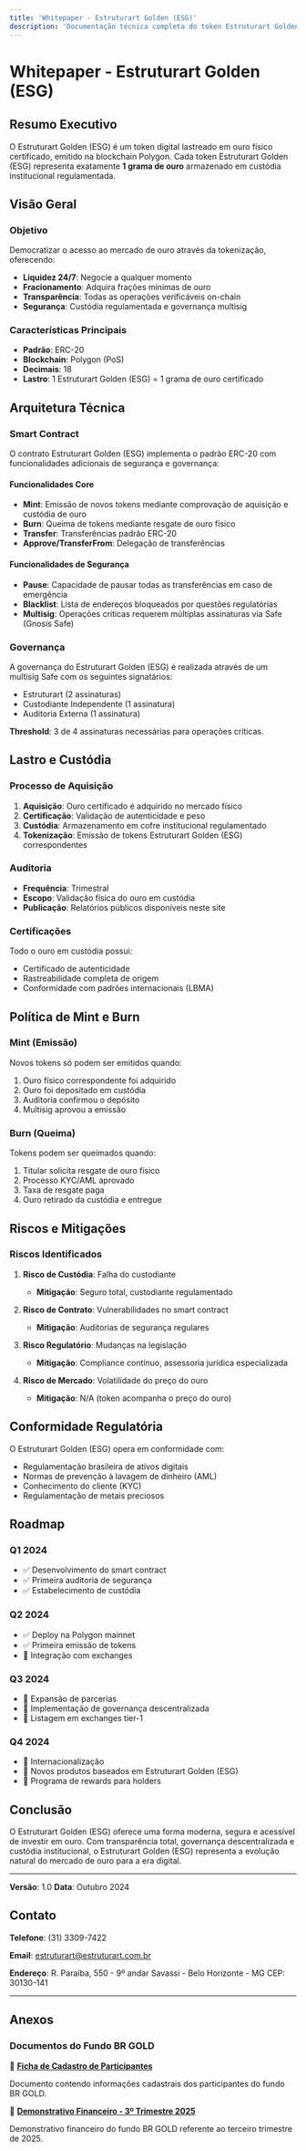 ```yaml
---
title: 'Whitepaper - Estruturart Golden (ESG)'
description: 'Documentação técnica completa do token Estruturart Golden (ESG), um token digital lastreado em ouro certificado'
---
```


# Whitepaper - Estruturart Golden (ESG)

## Resumo Executivo

O Estruturart Golden (ESG) é um token digital lastreado em ouro físico certificado, emitido na blockchain Polygon. Cada token Estruturart Golden (ESG) representa exatamente **1 grama de ouro** armazenado em custódia institucional regulamentada.

## Visão Geral

### Objetivo

Democratizar o acesso ao mercado de ouro através da tokenização, oferecendo:

- **Liquidez 24/7**: Negocie a qualquer momento
- **Fracionamento**: Adquira frações mínimas de ouro
- **Transparência**: Todas as operações verificáveis on-chain
- **Segurança**: Custódia regulamentada e governança multisig

### Características Principais

- **Padrão**: ERC-20
- **Blockchain**: Polygon (PoS)
- **Decimais**: 18
- **Lastro**: 1 Estruturart Golden (ESG) = 1 grama de ouro certificado

## Arquitetura Técnica

### Smart Contract

O contrato Estruturart Golden (ESG) implementa o padrão ERC-20 com funcionalidades adicionais de segurança e governança:

#### Funcionalidades Core
- **Mint**: Emissão de novos tokens mediante comprovação de aquisição e custódia de ouro
- **Burn**: Queima de tokens mediante resgate de ouro físico
- **Transfer**: Transferências padrão ERC-20
- **Approve/TransferFrom**: Delegação de transferências

#### Funcionalidades de Segurança
- **Pause**: Capacidade de pausar todas as transferências em caso de emergência
- **Blacklist**: Lista de endereços bloqueados por questões regulatórias
- **Multisig**: Operações críticas requerem múltiplas assinaturas via Safe (Gnosis Safe)

### Governança

A governança do Estruturart Golden (ESG) é realizada através de um multisig Safe com os seguintes signatários:

- Estruturart (2 assinaturas)
- Custodiante Independente (1 assinatura)
- Auditoria Externa (1 assinatura)

**Threshold**: 3 de 4 assinaturas necessárias para operações críticas.

## Lastro e Custódia

### Processo de Aquisição

1. **Aquisição**: Ouro certificado é adquirido no mercado físico
2. **Certificação**: Validação de autenticidade e peso
3. **Custódia**: Armazenamento em cofre institucional regulamentado
4. **Tokenização**: Emissão de tokens Estruturart Golden (ESG) correspondentes

### Auditoria

- **Frequência**: Trimestral
- **Escopo**: Validação física do ouro em custódia
- **Publicação**: Relatórios públicos disponíveis neste site

### Certificações

Todo o ouro em custódia possui:
- Certificado de autenticidade
- Rastreabilidade completa de origem
- Conformidade com padrões internacionais (LBMA)

## Política de Mint e Burn

### Mint (Emissão)

Novos tokens só podem ser emitidos quando:
1. Ouro físico correspondente foi adquirido
2. Ouro foi depositado em custódia
3. Auditoria confirmou o depósito
4. Multisig aprovou a emissão

### Burn (Queima)

Tokens podem ser queimados quando:
1. Titular solicita resgate de ouro físico
2. Processo KYC/AML aprovado
3. Taxa de resgate paga
4. Ouro retirado da custódia e entregue

## Riscos e Mitigações

### Riscos Identificados

1. **Risco de Custódia**: Falha do custodiante
   - **Mitigação**: Seguro total, custodiante regulamentado

2. **Risco de Contrato**: Vulnerabilidades no smart contract
   - **Mitigação**: Auditorias de segurança regulares

3. **Risco Regulatório**: Mudanças na legislação
   - **Mitigação**: Compliance contínuo, assessoria jurídica especializada

4. **Risco de Mercado**: Volatilidade do preço do ouro
   - **Mitigação**: N/A (token acompanha o preço do ouro)

## Conformidade Regulatória

O Estruturart Golden (ESG) opera em conformidade com:
- Regulamentação brasileira de ativos digitais
- Normas de prevenção à lavagem de dinheiro (AML)
- Conhecimento do cliente (KYC)
- Regulamentação de metais preciosos

## Roadmap

### Q1 2024
- ✅ Desenvolvimento do smart contract
- ✅ Primeira auditoria de segurança
- ✅ Estabelecimento de custódia

### Q2 2024
- ✅ Deploy na Polygon mainnet
- ✅ Primeira emissão de tokens
- 🔄 Integração com exchanges

### Q3 2024
- 🔄 Expansão de parcerias
- 🔄 Implementação de governança descentralizada
- 📅 Listagem em exchanges tier-1

### Q4 2024
- 📅 Internacionalização
- 📅 Novos produtos baseados em Estruturart Golden (ESG)
- 📅 Programa de rewards para holders

## Conclusão

O Estruturart Golden (ESG) oferece uma forma moderna, segura e acessível de investir em ouro. Com transparência total, governança descentralizada e custódia institucional, o Estruturart Golden (ESG) representa a evolução natural do mercado de ouro para a era digital.

---

**Versão**: 1.0
**Data**: Outubro 2024

## Contato

**Telefone**: (31) 3309-7422

**Email**: estruturart@estruturart.com.br

**Endereço**: R. Paraíba, 550 - 9º andar
Savassi - Belo Horizonte - MG
CEP: 30130-141

---

## Anexos

### Documentos do Fundo BR GOLD

📄 [**Ficha de Cadastro de Participantes**](/documentation/BR%20GOLD%20FUNDO%20INVESTIMENTO%20-%20Ficha%20Cadastro%20Participantes.pdf)

Documento contendo informações cadastrais dos participantes do fundo BR GOLD.

📄 [**Demonstrativo Financeiro - 3º Trimestre 2025**](/documentation/BR%20GOLD%20FUNDO%20INVESTIMENTOS%20-%20Demonstrativo%20-%203%C2%BATRIM25.pdf)

Demonstrativo financeiro do fundo BR GOLD referente ao terceiro trimestre de 2025.
